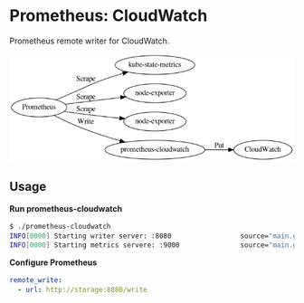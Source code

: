 Prometheus: CloudWatch
======================

Prometheus remote writer for CloudWatch.

![Overview](docs/overview.png)

## Usage

**Run prometheus-cloudwatch**

```bash
$ ./prometheus-cloudwatch 
INFO[0000] Starting writer server: :8080                 source="main.go:131"
INFO[0000] Starting metrics servere: :9000               source="main.go:152"
```

**Configure Prometheus**

```yaml
remote_write:
  - url: http://storage:8080/write
```
